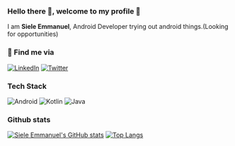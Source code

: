 ### Hello there 👋, welcome to my profile :handshake:
I am <b> Siele Emmanuel</b>, Android Developer trying out android things.(Looking for opportunities)

### :handshake: Find me via

<a href="https://www.linkedin.com/in/siele-emmanuel/">![LinkedIn](https://img.shields.io/badge/linkedin-%230077B5.svg?style=for-the-badge&logo=linkedin&logoColor=white)</a>   <a href="https://twitter.com/SieleKim/">![Twitter](https://img.shields.io/badge/Twitter-%231DA1F2.svg?style=for-the-badge&logo=Twitter&logoColor=white)</a>

### Tech Stack
![Android](https://img.shields.io/badge/Android-3DDC84?style=for-the-badge&logo=android&logoColor=white) ![Kotlin](https://img.shields.io/badge/kotlin-%230095D5.svg?style=for-the-badge&logo=kotlin&logoColor=white) ![Java](https://img.shields.io/badge/java-%23ED8B00.svg?style=for-the-badge&logo=java&logoColor=white) 

<!--🌱 I’m currently learning unit/UI Testing android 
- 💬 Ask me about android-->
### Github stats
[![Siele Emmanuel's GitHub stats](https://github-readme-stats.vercel.app/api?username=sieleemmanuel&count_private=true&show_icons=false&theme=merko&line_height=20)](https://github.com/sieleemmanuel/github-readme-stats) 
[![Top Langs](https://github-readme-stats.vercel.app/api/top-langs/?username=sieleemmanuel&layout=compact&theme=merko)](https://github.com/sieleemmanuel/github-readme-stats)



